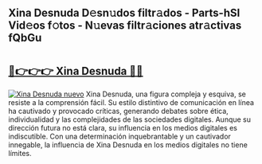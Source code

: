 ## Xina Desnuda D𝚎sn𝚞dos filtr𝚊dos - Parts-hSI Vid𝚎os f𝚘tos - N𝚞evas filtr𝚊ciones atr𝚊ctivas fQbGu

# <h2><a href="http://mb0cq8.tromn.icu/?c=Xina+Desnuda">🔗👉👉👉 Xina Desnuda 🔗🔗</a></h2>

[![Xina Desnuda nuevo](https://i.imgur.com/pEAQMta.gif)](http://mb0cq8.tromn.icu/?c=Xina+Desnuda)
Xina Desnuda, una figura compleja y esquiva, se resiste a la comprensión fácil. Su estilo distintivo de comunicación en línea ha cautivado y provocado críticas, generando debates sobre ética, individualidad y las complejidades de las sociedades digitales. Aunque su dirección futura no está clara, su influencia en los medios digitales es indiscutible. Con una determinación inquebrantable y un cautivador innegable, la influencia de Xina Desnuda en los medios digitales no tiene límites.
